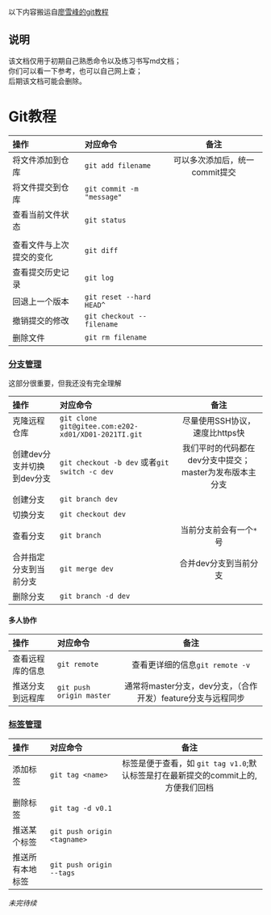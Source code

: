 以下内容搬运自[廖雪峰的git教程](https://www.liaoxuefeng.com/wiki/896043488029600)
## 说明
该文档仅用于初期自己熟悉命令以及练习书写md文档；  
你们可以看一下参考，也可以自己网上查；  
后期该文档可能会删除。
# Git教程
|操作|对应命令|备注|
|:---|:---|:---:|
|将文件添加到仓库|`git add filename`|	可以多次添加后，统一commit提交
|将文件提交到仓库|`git commit -m "message"`|
|查看当前文件状态|`git status`|
|		|
|查看文件与上次提交的变化|`git diff`|
|查看提交历史记录|`git log`|
|回退上一个版本|`git reset --hard HEAD^`|
|撤销提交的修改|`git checkout -- filename`|
|删除文件|`git rm filename`|

### [分支管理](https://www.liaoxuefeng.com/wiki/896043488029600/896954848507552) 
这部分很重要，但我还没有完全理解

|操作|对应命令|备注|
|:---|:---|:---:|
|克隆远程仓库|`git clone git@gitee.com:e202-xd01/XD01-2021TI.git`|尽量使用SSH协议，速度比https快|
|创建dev分支并切换到dev分支|`git checkout -b dev`  或者`git switch -c dev`|我们平时的代码都在dev分支中提交；master为发布版本主分支|
|创建分支|`git branch dev`|	|
|切换分支|`git checkout dev`|	|
|查看分支|`git branch`|当前分支前会有一个`*`号|
|合并指定分支到当前分支|`git merge dev`|合并dev分支到当前分支|
|删除分支|`git branch -d dev`|

#### 多人协作
|操作|对应命令|备注|
|:---|:---|:---:|
|查看远程库的信息|`git remote`|查看更详细的信息`git remote -v`|
|推送分支到远程库|`git push origin master`|通常将master分支，dev分支，（合作开发）feature分支与远程同步|

### [标签管理](https://www.liaoxuefeng.com/wiki/896043488029600/902335212905824) 

|操作|对应命令|备注|
|:---|:---|:---:|
|添加标签|`git tag <name>`|标签是便于查看，如 `git tag v1.0`;默认标签是打在最新提交的commit上的,方便我们回档|
|删除标签|`git tag -d v0.1`|
|推送某个标签|`git push origin <tagname>`|
|推送所有本地标签|`git push origin --tags`|


*未完待续*